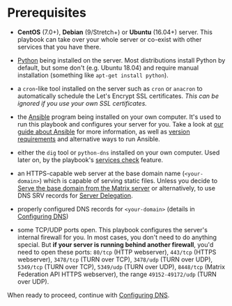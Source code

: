 # Prerequisites

- **CentOS** (7.0+), **Debian** (9/Stretch+) or **Ubuntu** (16.04+) server. This playbook can take over your whole server or co-exist with other services that you have there.

- [Python](https://www.python.org/) being installed on the server. Most distributions install Python by default, but some don't (e.g. Ubuntu 18.04) and require manual installation (something like `apt-get install python`).

- a `cron`-like tool installed on the server such as `cron` or `anacron` to automatically schedule the Let's Encrypt SSL certificates. *This can be ignored if you use your own SSL certificates.*

- the [Ansible](http://ansible.com/) program being installed on your own computer. It's used to run this playbook and configures your server for you. Take a look at [our guide about Ansible](ansible.md) for more information, as well as [version requirements](ansible.md#supported-ansible-versions) and alternative ways to run Ansible.

- either the `dig` tool or `python-dns` installed on your own computer. Used later on, by the playbook's [services check](maintenance-checking-services.md) feature.

- an HTTPS-capable web server at the base domain name (`<your-domain>`) which is capable of serving static files. Unless you decide to [Serve the base domain from the Matrix server](configuring-playbook-base-domain-serving.md) or alternatively, to use DNS SRV records for [Server Delegation](howto-server-delegation.md).

- properly configured DNS records for `<your-domain>` (details in [Configuring DNS](configuring-dns.md))

- some TCP/UDP ports open. This playbook configures the server's internal firewall for you. In most cases, you don't need to do anything special. But **if your server is running behind another firewall**, you'd need to open these ports: `80/tcp` (HTTP webserver), `443/tcp` (HTTPS webserver), `3478/tcp` (TURN over TCP), `3478/udp` (TURN over UDP), `5349/tcp` (TURN over TCP), `5349/udp` (TURN over UDP), `8448/tcp` (Matrix Federation API HTTPS webserver), the range `49152-49172/udp` (TURN over UDP).

When ready to proceed, continue with [Configuring DNS](configuring-dns.md).
